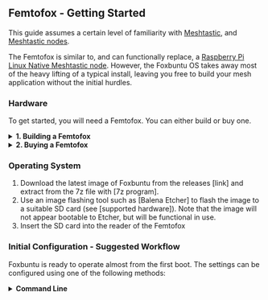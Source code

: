 ## Femtofox - Getting Started
This guide assumes a certain level of familiarity with [Meshtastic](meshtastic.org), and [Meshtastic nodes](https://meshtastic.org/docs/getting-started/).

The Femtofox is similar to, and can functionally replace, a [Raspberry Pi Linux Native Meshtastic node](https://meshtastic.org/docs/hardware/devices/linux-native-hardware/). However, the Foxbuntu OS takes away most of the heavy lifting of a typical install, leaving you free to build your mesh application without the initial hurdles.

### Hardware
To get started, you will need a Femtofox. You can either build or buy one.
<details>
<summary> <B> 1. Building a Femtofox </B> </summary>

Femtofox Community Edition (CE) is provided as standard PCB Gerber files and suitable Bills of Materials (BOM) and Pick and Place files for the components.

 - Download the Gerber files from [here](TBC), selecting the set of files for your application:
	 - Bare PCB - you have all of the necessary components on hand
	 - SMD populated PCB - you have a Luckfox Pico Mini and suitable radio module on hand, plus any other headers or connectors desired.
	 - Radio and header populated PCB - only a Luckfox Pico Mini is required to complete the build. Two sets of files are provided for this, based on the radio module required:
		 - 22db (E22-900M22S)
		 - 30db (E22-900M30S)

Upload the Gerber .zip file to a PCB maker of your choice, e.g.:
 - JLCPCB
 - PCBWay
 - OSHPark

Prototypes were made using JLCPCB. It is recommend to select a board thickness of 1.6mm, and a lead-free HASL surface finish. It is also suggested to select "Remove mark" for order serial numbers, as the Gerbers do not contain a specific location for this marking.

Select the number of PCBs and the assembly options you require. Minimum PCB quantities are usually 5 boards, although assembly can be as few as 2 boards.

If required, upload the BOM and Pick&Place files, and check that the suggested parts are available. JLC regularly changes their stocked items, so make sure that, at a minimum, the following are correct for each item:

 - Components are the correct footprint (Resistors and Capacitors are 0603 or 1206, MOSFETS are SOT23)
 - Components are the correct rating (see BOM for details)
 - Components are in the `basic` series where possible, especially capacitors, resistors and MOSFETs

Ensure that the components are placed correctly on the PCB, and that the correct radio module is selected, then check and place the order.

Assemble the PCBs according to the BOM and Pick&Place files, or the photographs below.

Solder the Luckfox Pico Mini to the headers as low down as possible, to ensure easy access to the SD card.
</details>

<details>
<summary> <B> 2. Buying a Femtofox </B> </summary>

The Femtofox Pro is available for purchase, and has several added features:
* Arrives fully assembled
* 4-Layer PCB allows for extra complexity
* USB-C for power and built in serial debug, which allows for direct access to the Femtofox without network or additional hardware
* Extra pins are mapped to the headers, allowing for easier expansion
* An added "Kill Switch" breakout, allowing for the addition of an optional thermal fuse for added safety on solar builds
* Additional decoupling capacitors
The Femtofox Pro is available through the following licensed sellers:
 1. Open Source Country (USA)
 2. NomDeTom (UK)
 3. Noon (Central Korea)
 4. TBC
 5. TBC

If you require a large quantity of Femtofox boards, please get in touch.
</details>

### Operating System

 1. Download the latest image of Foxbuntu from the releases [link] and extract from the 7z file with [7z program].
 2. Use an image flashing tool such as [Balena Etcher] to flash the image to a suitable SD card (see [supported hardware]).
 Note that the image will not appear bootable to Etcher, but will be functional in use.
 3. Insert the SD card into the reader of the Femtofox

### Initial Configuration - Suggested Workflow
Foxbuntu is ready to operate almost from the first boot. The settings can be configured using one of the following methods:

<details>
<summary> <B>  Command Line </B> </summary>

 1. Serial console - Connect a USB-C cable to the power/serial port (Femtofox Pro) or connect a serial-USB adaptor to TX/RX/Gnd of UART2 (Femtofox CE).
 2. SSH via Ethernet - connect a network cable either through the RJ45 port or by soldering directly to the Ethernet headers of the Luckfox (possible but not recommended) and connect it to your network. Identify the IP address via your Router (???) and connect using an SSH client of your choice.

After first login, run `sudo femto-config` from the command prompt, and launch the setup wizard.

[ 3. Web tool via Wifi AP mode - if a wifi adaptor is identified at first boot, and no configuration is provided for it, then the Femtofox will automatically generate a wifi hotspot to allow configuration. Connect to the wifi hotspot and access the web config tool using `192.168.4.1` in a browser.
4. SSH via Wifi AP mode - ... ]: #

#### USB Config
See [this page](./usb_config.md) for details on how to configure via a USB drive.

### Mesh Applications
Femtofox is supplied with pre-installed copies of many popular applications, such as:

 1. Meshing Around [link] - a popular auto-responder/query handler/BBS/everything else.
 2. TheCommsChannel BBS [link] - a popular BBS application
 3. Curses Client for Meshtastic - the simplest, most retro client possible
 4. Meshtastic Web

Additional applications...

### Updating
Foxbuntu can be updated as follows...
Meshtasticd, the core Linux Native implementation of Meshtastic, can be updated as follows...
The mesh applications can be updated as follows...


<!--stackedit_data:
eyJoaXN0b3J5IjpbMTkxNjQ1ODUzLDE5MTg4MzM0MDZdfQ==
-->